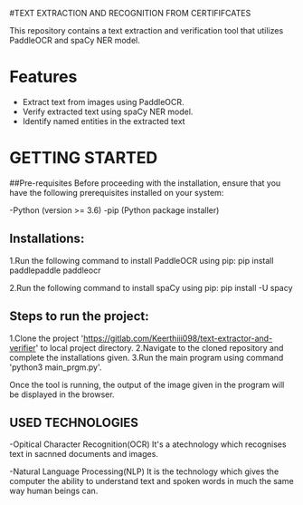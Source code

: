 #TEXT EXTRACTION AND RECOGNITION FROM CERTIFIFCATES

This repository contains a text extraction and verification tool that utilizes PaddleOCR and spaCy NER model.

# Features

- Extract text from images using PaddleOCR.
- Verify extracted text using spaCy NER model.
- Identify named entities in the extracted text

# GETTING STARTED 

##Pre-requisites
Before proceeding with the installation, ensure that you have the following prerequisites installed on your system:

-Python (version >= 3.6)
-pip (Python package installer)

## Installations:
1.Run the following command to install PaddleOCR using pip:
pip install paddlepaddle paddleocr

2.Run the following command to install spaCy using pip:
pip install -U spacy

## Steps to run the project:
1.Clone the project 'https://gitlab.com/Keerthiii098/text-extractor-and-verifier' to local project directory.
2.Navigate to the cloned repository and complete the installations given.
3.Run the main program using command 'python3 main_prgm.py'.

Once the tool is running, the output of the image given in the program will be displayed in the browser. 

## USED TECHNOLOGIES

-Opitical Character Recognition(OCR)
It's a atechnology which recognises text in sacnned documents and images.

-Natural Language Processing(NLP)
It is the technology which gives the computer the ability to understand text and spoken words in much the same way human beings can.
